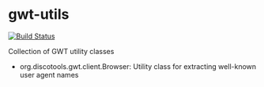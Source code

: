 gwt-utils
=========

[![Build Status](https://secure.travis-ci.org/DISCOTools/gwt-utils.png)](http://travis-ci.org/DISCOTools/gwt-utils)

Collection of GWT utility classes

* org.discotools.gwt.client.Browser: Utility class for extracting well-known user agent names
